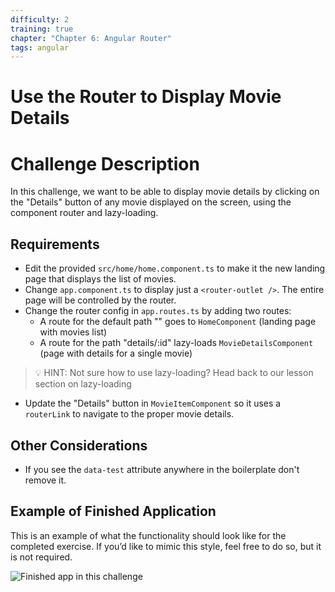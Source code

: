 ```yaml
---
difficulty: 2
training: true
chapter: "Chapter 6: Angular Router"
tags: angular
---
```


# Use the Router to Display Movie Details

# Challenge Description
In this challenge, we want to be able to display movie details by clicking on the "Details" button of any movie displayed on the screen, using the component router and lazy-loading.

## Requirements
- Edit the provided `src/home/home.component.ts` to make it the new landing page that displays the list of movies.
- Change `app.component.ts` to display just a `<router-outlet />`. The entire page will be controlled by the router.
- Change the router config in `app.routes.ts` by adding two routes:
  - A route for the default path "" goes to `HomeComponent` (landing page with movies list)
  - A route for the path "details/:id" lazy-loads `MovieDetailsComponent` (page with details for a single movie)
> 💡 HINT: Not sure how to use lazy-loading? Head back to our lesson section on lazy-loading
- Update the "Details" button in `MovieItemComponent` so it uses a `routerLink` to navigate to the proper movie details.


## Other Considerations

- If you see the `data-test` attribute anywhere in the boilerplate don't remove it.

## Example of Finished Application

This is an example of what the functionality should look like for the completed exercise. If you’d like to mimic this style, feel free to do so, but it is not required.

![Finished app in this challenge](https://images.certificates.dev/chapter61-screenshot.gif)
